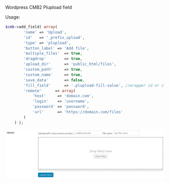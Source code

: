 Wordpress CMB2 Plupload field

Usage:
```php
$cmb->add_field( array(
		'name' => 'Upload',
		'id'   => '_prefix_upload',
		'type' => 'plupload',
		'button_label' => 'Add file',
		'multiple_files'  => true,
		'dragdrop'        => true,
		'upload_dir'      => 'public_html/files',
		'custom_path'     => true,
		'custom_name'     => true,
		'save_data'       => false,
		'fill_field'      => '.plupload-fill-value', //wrapper id or class
		'remote'      => array(
			'host'     => 'domain.com',
			'login'    => 'username',
			'password' => 'password',
			'url'      => 'https://domain.com/files'
		)
	) );
```

![alt text](https://raw.githubusercontent.com/faktycznie/cmb2-plupload/master/assets/image.png)
